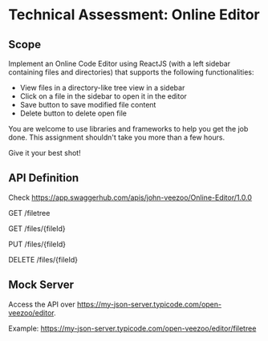 # Technical Assessment: Online Editor

## Scope

Implement an Online Code Editor using ReactJS (with a left sidebar containing files and directories) that supports the following functionalities:

- View files in a directory-like tree view in a sidebar
- Click on a file in the sidebar to open it in the editor
- Save button to save modified file content
- Delete button to delete open file

You are welcome to use libraries and frameworks to help you get the job done. This assignment shouldn't take you more than a few hours.

Give it your best shot!

## API Definition

Check https://app.swaggerhub.com/apis/john-veezoo/Online-Editor/1.0.0

GET /filetree 

GET /files/{fileId}

PUT /files/{fileId}

DELETE /files/{fileId}

## Mock Server

Access the API over https://my-json-server.typicode.com/open-veezoo/editor.

Example: https://my-json-server.typicode.com/open-veezoo/editor/filetree
